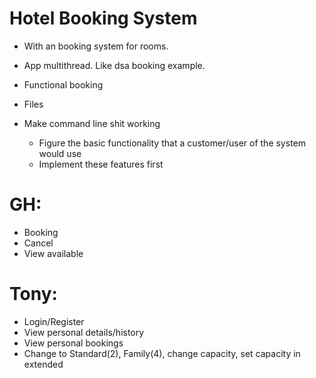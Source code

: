 # Hotel Booking System
- With an booking system for rooms.
- App multithread. Like dsa booking example.

- Functional booking 
- Files


- Make command line shit working
	- Figure the basic functionality that a customer/user of the system would use
	- Implement these features first

# GH:
- Booking
- Cancel
- View available

# Tony:
- Login/Register
- View personal details/history
- View personal bookings
- Change to Standard(2), Family(4), change capacity, set capacity in extended

